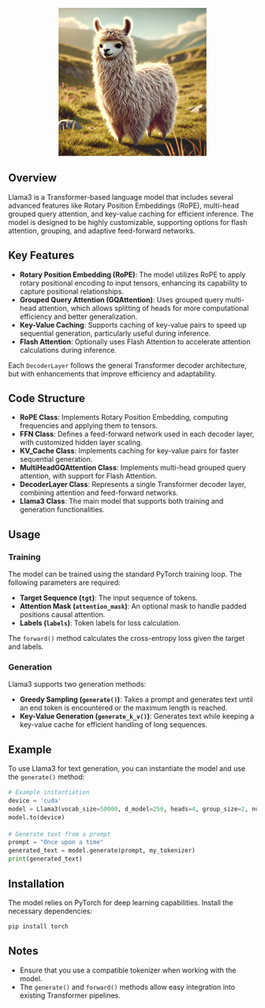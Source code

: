 
<p align="center">
  <img src="assets/llama3.webp" width="300" height="300" alt="Cute Llama">
</p>

## Overview
Llama3 is a Transformer-based language model that includes several advanced features like Rotary Position Embeddings (RoPE), multi-head grouped query attention, and key-value caching for efficient inference. The model is designed to be highly customizable, supporting options for flash attention, grouping, and adaptive feed-forward networks.

## Key Features
- **Rotary Position Embedding (RoPE)**: The model utilizes RoPE to apply rotary positional encoding to input tensors, enhancing its capability to capture positional relationships.
- **Grouped Query Attention (GQAttention)**: Uses grouped query multi-head attention, which allows splitting of heads for more computational efficiency and better generalization.
- **Key-Value Caching**: Supports caching of key-value pairs to speed up sequential generation, particularly useful during inference.
- **Flash Attention**: Optionally uses Flash Attention to accelerate attention calculations during inference.

Each `DecoderLayer` follows the general Transformer decoder architecture, but with enhancements that improve efficiency and adaptability.

## Code Structure
- **RoPE Class**: Implements Rotary Position Embedding, computing frequencies and applying them to tensors.
- **FFN Class**: Defines a feed-forward network used in each decoder layer, with customized hidden layer scaling.
- **KV_Cache Class**: Implements caching for key-value pairs for faster sequential generation.
- **MultiHeadGQAttention Class**: Implements multi-head grouped query attention, with support for Flash Attention.
- **DecoderLayer Class**: Represents a single Transformer decoder layer, combining attention and feed-forward networks.
- **Llama3 Class**: The main model that supports both training and generation functionalities.

## Usage
### Training
The model can be trained using the standard PyTorch training loop. The following parameters are required:
- **Target Sequence (`tgt`)**: The input sequence of tokens.
- **Attention Mask (`attention_mask`)**: An optional mask to handle padded positions causal attention.
- **Labels (`labels`)**: Token labels for loss calculation.

The `forward()` method calculates the cross-entropy loss given the target and labels.

### Generation
Llama3 supports two generation methods:
- **Greedy Sampling (`generate()`)**: Takes a prompt and generates text until an end token is encountered or the maximum length is reached.
- **Key-Value Generation (`generate_k_v()`)**: Generates text while keeping a key-value cache for efficient handling of long sequences.

## Example
To use Llama3 for text generation, you can instantiate the model and use the `generate()` method:

```python
# Example instantiation
device = 'cuda'
model = Llama3(vocab_size=50000, d_model=256, heads=4, group_size=2, num_layers=8, max_seq_len=256, tokenizer=my_tokenizer)
model.to(device)

# Generate text from a prompt
prompt = "Once upon a time"
generated_text = model.generate(prompt, my_tokenizer)
print(generated_text)
```

## Installation
The model relies on PyTorch for deep learning capabilities. Install the necessary dependencies:
```sh
pip install torch
```

## Notes
- Ensure that you use a compatible tokenizer when working with the model.
- The `generate()` and `forward()` methods allow easy integration into existing Transformer pipelines.

